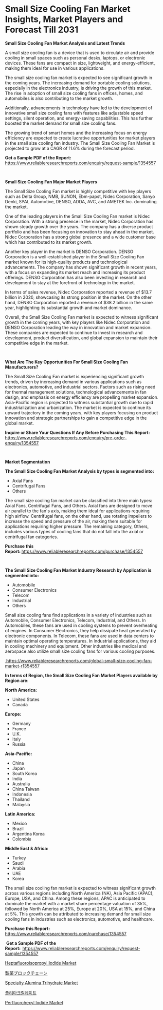 <p><h1>Small Size Cooling Fan Market Insights, Market Players and Forecast Till 2031</h1></p><p><strong>Small Size Cooling Fan Market Analysis and Latest Trends</strong></p>
<p><p>A small size cooling fan is a device that is used to circulate air and provide cooling in small spaces such as personal desks, laptops, or electronic devices. These fans are compact in size, lightweight, and energy-efficient, making them ideal for use in various applications.</p><p>The small size cooling fan market is expected to see significant growth in the coming years. The increasing demand for portable cooling solutions, especially in the electronics industry, is driving the growth of this market. The rise in adoption of small size cooling fans in offices, homes, and automobiles is also contributing to the market growth.</p><p>Additionally, advancements in technology have led to the development of innovative small size cooling fans with features like adjustable speed settings, silent operation, and energy-saving capabilities. This has further boosted the market demand for small size cooling fans.</p><p>The growing trend of smart homes and the increasing focus on energy efficiency are expected to create lucrative opportunities for market players in the small size cooling fan industry. The Small Size Cooling Fan Market is projected to grow at a CAGR of 11.6% during the forecast period.</p></p>
<p><strong>Get a Sample PDF of the Report:&nbsp;</strong> <a href="https://www.reliableresearchreports.com/enquiry/request-sample/1354557">https://www.reliableresearchreports.com/enquiry/request-sample/1354557</a></p>
<p>&nbsp;</p>
<p><strong>Small Size Cooling Fan Major Market Players</strong></p>
<p><p>The Small Size Cooling Fan market is highly competitive with key players such as Delta Group, NMB, SUNON, Ebm-papst, Nidec Corporation, Sanyo Denki, SPAL Automotive, DENSO, ADDA, AVC, and AMETEK Inc. dominating the market. </p><p>One of the leading players in the Small Size Cooling Fan market is Nidec Corporation. With a strong presence in the market, Nidec Corporation has shown steady growth over the years. The company has a diverse product portfolio and has been focusing on innovation to stay ahead in the market. Nidec Corporation has a strong global presence and a wide customer base which has contributed to its market growth.</p><p>Another key player in the market is DENSO Corporation. DENSO Corporation is a well-established player in the Small Size Cooling Fan market known for its high-quality products and technological advancements. The company has shown significant growth in recent years, with a focus on expanding its market reach and increasing its product offerings. DENSO Corporation has also been investing in research and development to stay at the forefront of technology in the market.</p><p>In terms of sales revenue, Nidec Corporation reported a revenue of $13.7 billion in 2020, showcasing its strong position in the market. On the other hand, DENSO Corporation reported a revenue of $38.2 billion in the same year, highlighting its substantial growth and market dominance.</p><p>Overall, the Small Size Cooling Fan market is expected to witness significant growth in the coming years, with key players like Nidec Corporation and DENSO Corporation leading the way in innovation and market expansion. These companies are expected to continue to invest in research and development, product diversification, and global expansion to maintain their competitive edge in the market.</p></p>
<p>&nbsp;</p>
<p><strong>What Are The Key Opportunities For Small Size Cooling Fan Manufacturers?</strong></p>
<p><p>The Small Size Cooling Fan market is experiencing significant growth trends, driven by increasing demand in various applications such as electronics, automotive, and industrial sectors. Factors such as rising need for thermal management solutions, technological advancements in fan design, and emphasis on energy efficiency are propelling market expansion. Asia-Pacific region is projected to witness substantial growth due to rapid industrialization and urbanization. The market is expected to continue its upward trajectory in the coming years, with key players focusing on product innovation and strategic partnerships to gain a competitive edge in the global market.</p></p>
<p><strong>Inquire or Share Your Questions If Any Before Purchasing This Report:</strong> <a href="https://www.reliableresearchreports.com/enquiry/pre-order-enquiry/1354557">https://www.reliableresearchreports.com/enquiry/pre-order-enquiry/1354557</a></p>
<p>&nbsp;</p>
<p><strong>Market Segmentation</strong></p>
<p><strong>The Small Size Cooling Fan Market Analysis by types is segmented into:</strong></p>
<p><ul><li>Axial Fans</li><li>Centrifugal Fans</li><li>Others</li></ul></p>
<p><p>The small size cooling fan market can be classified into three main types: Axial Fans, Centrifugal Fans, and Others. Axial fans are designed to move air parallel to the fan's axis, making them ideal for applications requiring high airflow. Centrifugal fans, on the other hand, use rotating impellers to increase the speed and pressure of the air, making them suitable for applications requiring higher pressure. The remaining category, Others, includes various types of cooling fans that do not fall into the axial or centrifugal fan categories.</p></p>
<p><strong>Purchase this Report:&nbsp;</strong><a href="https://www.reliableresearchreports.com/purchase/1354557">https://www.reliableresearchreports.com/purchase/1354557</a></p>
<p>&nbsp;</p>
<p><strong>The Small Size Cooling Fan Market Industry Research by Application is segmented into:</strong></p>
<p><ul><li>Automobile</li><li>Consumer Electronics</li><li>Telecom</li><li>Industrial</li><li>Others</li></ul></p>
<p><p>Small size cooling fans find applications in a variety of industries such as Automobile, Consumer Electronics, Telecom, Industrial, and Others. In Automobiles, these fans are used in cooling systems to prevent overheating of engines. In Consumer Electronics, they help dissipate heat generated by electronic components. In Telecom, these fans are used in data centers to maintain optimal operating temperatures. In Industrial applications, they aid in cooling machinery and equipment. Other industries like medical and aerospace also utilize small size cooling fans for various cooling purposes.</p></p>
<p><a href="https://www.reliableresearchreports.com/global-small-size-cooling-fan-market-r1354557">&nbsp;https://www.reliableresearchreports.com/global-small-size-cooling-fan-market-r1354557</a></p>
<p><strong>In terms of Region, the Small Size Cooling Fan Market Players available by Region are:</strong></p>
<p>
    <p> <strong> North America: </strong>
        <ul>
            <li>United States</li>
            <li>Canada</li>
        </ul>
        </p> 
    <p> <strong> Europe: </strong>
        <ul>
            <li>Germany</li>
            <li>France</li>
            <li>U.K.</li>
            <li>Italy</li>
            <li>Russia</li>
        </ul>
        </p> 
    <p> <strong> Asia-Pacific: </strong>
        <ul>
            <li>China</li>
            <li>Japan</li>
            <li>South Korea</li>
            <li>India</li>
            <li>Australia</li>
            <li>China Taiwan</li>
            <li>Indonesia</li>
            <li>Thailand</li>
            <li>Malaysia</li>
        </ul>
        </p> 
    <p> <strong> Latin America: </strong>
        <ul>
            <li>Mexico</li>
            <li>Brazil</li>
            <li>Argentina Korea</li>
            <li>Colombia</li>
        </ul>
        </p> 
    <p> <strong> Middle East & Africa: </strong>
        <ul>
            <li>Turkey</li>
            <li>Saudi</li>
            <li>Arabia</li>
            <li>UAE</li>
            <li>Korea</li>
        </ul>
    </p>
    </p>
<p><p>The small size cooling fan market is expected to witness significant growth across various regions including North America (NA), Asia Pacific (APAC), Europe, USA, and China. Among these regions, APAC is anticipated to dominate the market with a market share percentage valuation of 35%, followed by North America at 25%, Europe at 20%, USA at 15%, and China at 5%. This growth can be attributed to increasing demand for small size cooling fans in industries such as electronics, automotive, and healthcare.</p></p>
<p><strong>Purchase this Report: </strong><a href="https://www.reliableresearchreports.com/purchase/1354557">https://www.reliableresearchreports.com/purchase/1354557</a></p>
<p>&nbsp;<strong>Get a Sample PDF of the Report:&nbsp;&nbsp;</strong><a href="https://www.reliableresearchreports.com/enquiry/request-sample/1354557">https://www.reliableresearchreports.com/enquiry/request-sample/1354557</a></p>
<p><strong></strong></p>
<p><p><a href="https://issuu.com/reportprime-2/docs/heptafluoroisopropyl-iodide-market-size-2030.pptx">Heptafluoroisopropyl Iodide Market</a></p><p><a href="https://medium.com/@coraltrout1923/%E8%A3%BD%E8%96%AC%E3%83%96%E3%83%AD%E3%83%83%E3%82%AF%E3%83%81%E3%82%A7%E3%83%BC%E3%83%B3%E5%B8%82%E5%A0%B4%E3%81%AE%E8%A6%8F%E6%A8%A1-cagr-%E3%83%88%E3%83%AC%E3%83%B3%E3%83%89-2024-2030-b8b959cc97d3">製薬ブロックチェーン</a></p><p><a href="https://lydian-appliance-61d.notion.site/Specialty-Alumina-Trihydrate-Market-Report-Reveals-the-Latest-Trends-And-Growth-Opportunities-of-thi-fe5f7e2ebf104ed8a6b826ed1748e402">Specialty Alumina Trihydrate Market</a></p><p><a href="https://github.com/fredrickeglers/Market-Research-Report-List-1/blob/main/544997640393.md">폴리아크릴레이트</a></p><p><a href="https://issuu.com/reportprime-2/docs/perfluorohexyl-iodide-market-size-2030.pptx">Perfluorohexyl Iodide Market</a></p></p>